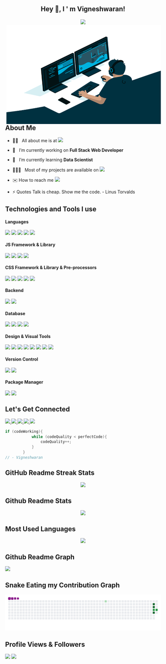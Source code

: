 ## <p align ="Center"> Hey 👋, I ' m Vigneshwaran! </p>

<div align="center"> <img src="https://readme-typing-svg.herokuapp.com/?font=Caveat&size=36&color=157DEC&center=true&vCenter=true&lines=Full-Stack+Web+Developer"></a></div>

<img align="right" alt="GIF" src="code.gif?raw=true" width="500" height="320" />

## About Me

- 🙋‍♂️ &nbsp; All about me is at <a href = "https://rvigneshwarancs.github.io/" > <img src = "https://img.shields.io/badge/RVIGNESHWARNCS.GITHUB.IO-%23000000.svg?style=for-the-badge&logo=firefox&logoColor=#FF7139" height="25px"> </a>

- 🔭 &nbsp; I’m currently working on **Full Stack Web Developer**

- 🌱 &nbsp; I’m currently learning **Data Scientist**

- 👨🏻‍💻 &nbsp; Most of my projects are available on <a href = "https://github.com/rvigneshwarancs?tab=repositories"> <img src = "https://img.shields.io/badge/github%20repositories-000.svg?style=for-the-badge&logo=githubactions&logoColor=white" height="25px"> </a>

- ✉️ How to reach me <a href = "mailto:rvigneshwarancs@gmail.com"> <img src= "https://img.shields.io/badge/rvigneshwarancs@gmail.com-000?style=for-the-badge&logo=gmail&logoColor=white"> </a>

- ⚡ Quotes Talk is cheap. Show me the code. - Linus Torvalds

## Technologies and Tools I use

#### Languages 

<p>

<img src = "https://img.shields.io/badge/java-000.svg?style=for-the-badge&logo=java">

<img src = "https://img.shields.io/badge/python-000?style=for-the-badge&logo=python"> 

<img src = "https://img.shields.io/badge/html5-000.svg?style=for-the-badge&logo=html5"> 

<img src = "https://img.shields.io/badge/css3-000.svg?style=for-the-badge&logo=css3">

<img src = "https://img.shields.io/badge/javascript-000.svg?style=for-the-badge&logo=javascript">

</p>

#### JS Framework & Library

<p>

<img src = "https://img.shields.io/badge/spring-000.svg?style=for-the-badge&logo=spring">

<img src = "https://img.shields.io/badge/jquery-000.svg?style=for-the-badge&logo=jquery">

<img src = "https://img.shields.io/badge/angular.js-000.svg?style=for-the-badge&logo=angularjs">

<img src = "https://img.shields.io/badge/react.js-000.svg?style=for-the-badge&logo=react">

</p>

#### CSS Framework & Library & Pre-processors

<p>

<img src = "https://img.shields.io/badge/less-000?style=for-the-badge&logo=less">

<img src = "https://img.shields.io/badge/SASS-000.svg?style=for-the-badge&logo=SASS">

<img src = "https://img.shields.io/badge/tailwindcss-000.svg?style=for-the-badge&logo=tailwind-css">

<img src = "https://img.shields.io/badge/windicss-000.svg?style=for-the-badge&logo=windi-css"> 

<img src = "https://img.shields.io/badge/bootstrap-000.svg?style=for-the-badge&logo=bootstrap">

</p>

#### Backend

<p>

<img src = "https://img.shields.io/badge/node.js-000?style=for-the-badge&logo=node.js">

<img src = "https://img.shields.io/badge/express.js-000.svg?style=for-the-badge&logo=express">

</p>

#### Database

<p>

<img src = "https://img.shields.io/badge/mysql-000.svg?style=for-the-badge&logo=mysql"> 

<img src = "https://img.shields.io/badge/MongoDB-000.svg?style=for-the-badge&logo=mongodb"> 

<img src = "https://img.shields.io/badge/MariaDB-000?style=for-the-badge&logo=mariadb">

<img src = "https://img.shields.io/badge/Oracle-000?style=for-the-badge&logo=oracle">

</p>

#### Design & Visual Tools

<p>

<img src = "https://img.shields.io/badge/Adobe%20Lightroom-000.svg?style=for-the-badge&logo=Adobe%20Lightroom">

<img src = "https://img.shields.io/badge/Adobe%20InDesign-000?style=for-the-badge&logo=adobeindesign">

<img src = "https://img.shields.io/badge/adobe%20illustrator-000.svg?style=for-the-badge&logo=adobe%20illustrator">

<img src = "https://img.shields.io/badge/Adobe%20After%20Effects-000.svg?style=for-the-badge&logo=Adobe%20After%20Effects">

<img src = "(https://img.shields.io/badge/adobe%20photoshop-000.svg?style=for-the-badge&logo=adobe%20photoshop">

<img src = "https://img.shields.io/badge/Adobe%20Premiere%20Pro-000.svg?style=for-the-badge&logo=Adobe%20Premiere%20Pro">

<img src = "https://img.shields.io/badge/Canva-000.svg?style=for-the-badge&logo=Canva">

<img src = "https://img.shields.io/badge/figma-000.svg?style=for-the-badge&logo=figma">

</p>

#### Version Control

<p>

<img src = "https://img.shields.io/badge/git-000.svg?style=for-the-badge&logo=git">

<img src = "https://img.shields.io/badge/github-000.svg?style=for-the-badge&logo=github">

</p>

#### Package Manager

<p>

<img src = "https://img.shields.io/badge/NPM-000.svg?style=for-the-badge&logo=npm">

<img src = "https://img.shields.io/badge/yarn-000.svg?style=for-the-badge&logo=yarn">

</p>

## Let's Get Connected

<a href="https://rvigneshwarancs.github.io/"> <img src = "https://img.shields.io/badge/RVIGNESHWARNCS.GITHUB.IO-%23000000.svg?style=for-the-badge&logo=firefox&logoColor=#FF7139" height="30px"> </a> <a href = "https://www.instagram.com/rvigneshwarancs/"> <img src = "https://img.shields.io/badge/rvigneshwarancs-000.svg?style=for-the-badge&logo=Instagram&logoColor=white" height="30px"> </a> <a href = "https://www.facebook.com/rvigneshwarancs/"> <img src = "https://img.shields.io/badge/rvigneshwarancs-000.svg?style=for-the-badge&logo=Facebook&logoColor=white" height="30px"> </a> <a href = "https://twitter.com/rvigneshwarancs"> <img src = "https://img.shields.io/badge/rvigneshwarancs-000.svg?style=for-the-badge&logo=Twitter&logoColor=white" height="30px"> </a> <a href = "https://www.linkedin.com/in/rvigneshwarancs/"> <img src = "https://img.shields.io/badge/rvigneshwarancs-000.svg?style=for-the-badge&logo=linkedin&logoColor=white" height="30px"> </a>

``` java
if (codeWorking){
            while (codeQuality < perfectCode){
                codeQuality++;
            }
        }
// - Vigneshwaran
```

## GitHub Readme Streak Stats

<p align ="center"> <img src = "https://github-readme-streak-stats.herokuapp.com?user=rvigneshwarancs&theme=github-light&hide_border=true"> </p>

## Github Readme Stats

<p align = "center"><img src = "https://github-readme-stats.vercel.app/api?username=rvigneshwarancs&theme=default&show_icons=true"> </p>

## Most Used Languages

<p align = "center"> <img src = "https://github-readme-stats.vercel.app/api/top-langs/?username=rvigneshwarancs&langs_count=100"> </p>

## Github Readme Graph

<img src = "https://activity-graph.herokuapp.com/graph?username=rvigneshwarancs&theme=react-dark">

## Snake Eating my Contribution Graph

![snake gif](https://github.com/rvigneshwarancs/rvigneshwarancs/blob/output/github-contribution-grid-snake.gif)

## Profile Views & Followers

<img src = "https://komarev.com/ghpvc/?username=your-github-rvigneshwarancs&style=for-the-badge"> <img src="https://img.shields.io/github/followers/rvigneshwarancs?label=Followers&style=for-the-badge">
